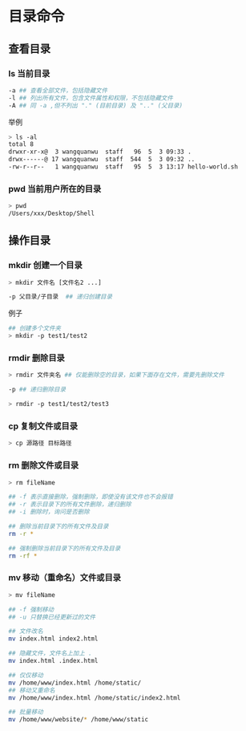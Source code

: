 # 目录命令

## 查看目录

### ls 当前目录
```bash
-a ## 查看全部文件，包括隐藏文件
-l ## 列出所有文件，包含文件属性和权限，不包括隐藏文件
-A ## 同 -a ,但不列出 "." (目前目录) 及 ".." (父目录)
```
举例
```bash
> ls -al
total 8
drwxr-xr-x@  3 wangquanwu  staff   96  5  3 09:33 .
drwx------@ 17 wangquanwu  staff  544  5  3 09:32 ..
-rw-r--r--   1 wangquanwu  staff   95  5  3 13:17 hello-world.sh
```
### pwd 当前用户所在的目录
```bash
> pwd
/Users/xxx/Desktop/Shell
```
## 操作目录
### mkdir 创建一个目录
```bash
> mkdir 文件名 [文件名2 ...]

-p 父目录/子目录	## 递归创建目录
```
例子
```bash
## 创建多个文件夹
> mkdir -p test1/test2
```
### rmdir 删除目录
```bash
> rmdir 文件夹名 ## 仅能删除空的目录，如果下面存在文件，需要先删除文件

-p ## 递归删除目录

> rmdir -p test1/test2/test3
```
### cp 复制文件或目录
```bash
> cp 源路径 目标路径
```
### rm 删除文件或目录
```bash
> rm fileName

## -f 表示直接删除，强制删除，即使没有该文件也不会报错
## -r 表示目录下的所有文件删除，递归删除
## -i 删除时，询问是否删除

## 删除当前目录下的所有文件及目录
rm -r *

## 强制删除当前目录下的所有文件及目录
rm -rf *
```
### mv 移动（重命名）文件或目录
```bash
> mv fileName

## -f 强制移动
## -u 只替换已经更新过的文件

## 文件改名
mv index.html index2.html

## 隐藏文件，文件名上加上 .
mv index.html .index.html

## 仅仅移动
mv /home/www/index.html /home/static/
## 移动又重命名
mv /home/www/index.html /home/static/index2.html

## 批量移动
mv /home/www/website/* /home/www/static
```